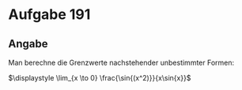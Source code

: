 # Aufgabe 191
## Angabe

Man berechne die Grenzwerte nachstehender unbestimmter Formen:

$\displaystyle \lim_{x \to 0} \frac{\sin{(x^2)}}{x\sin{x}}$